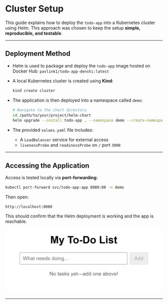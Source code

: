 # Cluster Setup

This guide explains how to deploy the `todo-app` into a Kubernetes cluster using Helm.
This approach was chosen to keep the setup **simple, reproducible, and testable**.

---

## Deployment Method

- Helm is used to package and deploy the `todo-app` image hosted on Docker Hub:
  `pavlink1/todo-app-denshi:latest`

- A local Kubernetes cluster is created using **Kind**:
  ```bash
  kind create cluster
  ```

- The application is then deployed into a namespace called `demo`:
  ```bash
  # Navigate to the chart directory
  cd /path/to/your/project/helm-chart
  helm upgrade --install todo-app . --namespace demo --create-namespace
  ```

- The provided `values.yaml` file includes:
  - A `LoadBalancer` service for external access
  - `livenessProbe` and `readinessProbe` on `/` port `3000`

---

## Accessing the Application

Access is tested locally via **port-forwarding**:
```bash
kubectl port-forward svc/todo-app-app 8080:80 -n demo
```

Then open:
```
http://localhost:8080
```

This should confirm that the Helm deployment is working and the app is reachable.

![todo-app screenshot](app.png)

---

